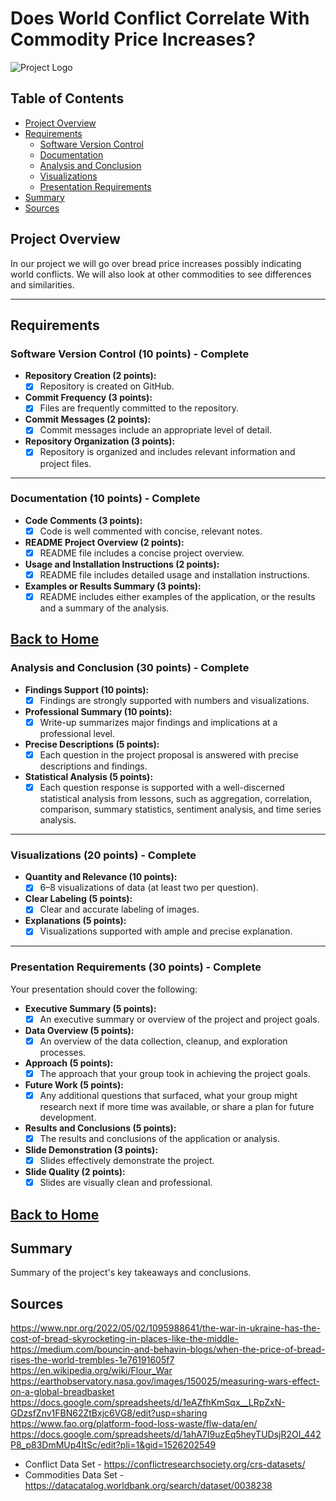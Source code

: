# Does World Conflict Correlate With Commodity Price Increases?

![Project Logo](https://www.thoughtco.com/thmb/ZI7aJd2MdrKaIQYpwAW2G4RSveQ=/1500x0/filters:no_upscale():max_bytes(150000):strip_icc()/battle-of-ia-drang-large-56a61b303df78cf7728b5def.jpg)

## Table of Contents
- [Project Overview](#project-overview)
- [Requirements](#requirements)
  - [Software Version Control](#software-version-control-10-points---complete)
  - [Documentation](#documentation-10-points---complete)
  - [Analysis and Conclusion](#analysis-and-conclusion-30-points---complete)
  - [Visualizations](#visualizations-20-points---complete)
  - [Presentation Requirements](#presentation-requirements-30-points---complete)
- [Summary](#summary)
- [Sources](#sources)

## Project Overview
In our project we will go over bread price increases possibly indicating world conflicts.
We will also look at other commodities to see differences and similarities.

---

## Requirements

### Software Version Control (10 points) - **Complete**
- **Repository Creation (2 points):**
  - [x] Repository is created on GitHub.
- **Commit Frequency (3 points):**
  - [x] Files are frequently committed to the repository.
- **Commit Messages (2 points):**
  - [x] Commit messages include an appropriate level of detail.
- **Repository Organization (3 points):**
  - [x] Repository is organized and includes relevant information and project files.

---

### Documentation (10 points) - **Complete**
- **Code Comments (3 points):**
  - [x] Code is well commented with concise, relevant notes.
- **README Project Overview (2 points):**
  - [x] README file includes a concise project overview.
- **Usage and Installation Instructions (2 points):**
  - [x] README file includes detailed usage and installation instructions.
- **Examples or Results Summary (3 points):**
  - [x] README includes either examples of the application, or the results and a summary of the analysis.

[Back to Home](#table-of-contents)
---

### Analysis and Conclusion (30 points) - **Complete**
- **Findings Support (10 points):**
  - [x] Findings are strongly supported with numbers and visualizations.
- **Professional Summary (10 points):**
  - [x] Write-up summarizes major findings and implications at a professional level.
- **Precise Descriptions (5 points):**
  - [x] Each question in the project proposal is answered with precise descriptions and findings.
- **Statistical Analysis (5 points):**
  - [x] Each question response is supported with a well-discerned statistical analysis from lessons, such as aggregation, correlation, comparison, summary statistics, sentiment analysis, and time series analysis.

---

### Visualizations (20 points) - **Complete**
- **Quantity and Relevance (10 points):**
  - [x] 6–8 visualizations of data (at least two per question).
- **Clear Labeling (5 points):**
  - [x] Clear and accurate labeling of images.
- **Explanations (5 points):**
  - [x] Visualizations supported with ample and precise explanation.

---

### Presentation Requirements (30 points) - **Complete**
Your presentation should cover the following:
- **Executive Summary (5 points):**
  - [x] An executive summary or overview of the project and project goals.
- **Data Overview (5 points):**
  - [x] An overview of the data collection, cleanup, and exploration processes.
- **Approach (5 points):**
  - [x] The approach that your group took in achieving the project goals.
- **Future Work (5 points):**
  - [x] Any additional questions that surfaced, what your group might research next if more time was available, or share a plan for future development.
- **Results and Conclusions (5 points):**
  - [x] The results and conclusions of the application or analysis.
- **Slide Demonstration (3 points):**
  - [x] Slides effectively demonstrate the project.
- **Slide Quality (2 points):**
  - [x] Slides are visually clean and professional.

[Back to Home](#table-of-contents)
---

## Summary
Summary of the project's key takeaways and conclusions.

## Sources
https://www.npr.org/2022/05/02/1095988641/the-war-in-ukraine-has-the-cost-of-bread-skyrocketing-in-places-like-the-middle-
https://medium.com/bouncin-and-behavin-blogs/when-the-price-of-bread-rises-the-world-trembles-1e76191605f7
https://en.wikipedia.org/wiki/Flour_War
https://earthobservatory.nasa.gov/images/150025/measuring-wars-effect-on-a-global-breadbasket
https://docs.google.com/spreadsheets/d/1eAZfhKmSqx__LRpZxN-GDzsfZnv1FBN62ZtBxjc6VG8/edit?usp=sharing
https://www.fao.org/platform-food-loss-waste/flw-data/en/
https://docs.google.com/spreadsheets/d/1ahA7I9uzEq5heyTUDsjR2OI_442P8_p83DmMUp4ItSc/edit?pli=1&gid=1526202549
* Conflict Data Set - https://conflictresearchsociety.org/crs-datasets/
* Commodities Data Set - https://datacatalog.worldbank.org/search/dataset/0038238
